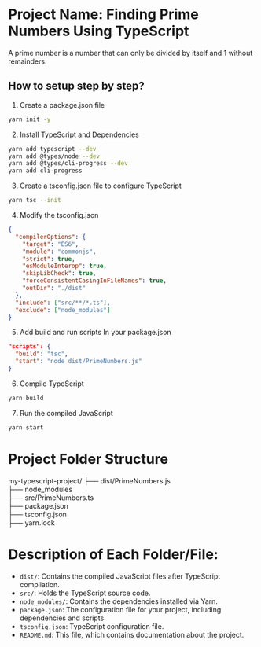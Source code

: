 # Project Name: Finding Prime Numbers Using TypeScript

A prime number is a number that can only be divided by itself and 1 without remainders. 

## How to setup step by step?
1. Create a package.json file
```bash
yarn init -y
```

2. Install TypeScript and Dependencies
```bash
yarn add typescript --dev
yarn add @types/node --dev
yarn add @types/cli-progress --dev
yarn add cli-progress
```

3. Create a tsconfig.json file to configure TypeScript
```bash
yarn tsc --init
```

4. Modify the tsconfig.json
```json
{
  "compilerOptions": {
    "target": "ES6",             
    "module": "commonjs",       
    "strict": true,             
    "esModuleInterop": true,    
    "skipLibCheck": true,       
    "forceConsistentCasingInFileNames": true,
    "outDir": "./dist"         
  },
  "include": ["src/**/*.ts"],     
  "exclude": ["node_modules"]   
}
```

5. Add build and run scripts In your package.json
```json
"scripts": {
  "build": "tsc",
  "start": "node dist/PrimeNumbers.js"
}
```

6. Compile TypeScript
```bash
yarn build
```

7. Run the compiled JavaScript
```bash
yarn start
```

# Project Folder Structure
my-typescript-project/
├── dist/PrimeNumbers.js  
├── node_modules	
├── src/PrimeNumbers.ts                          
├── package.json               
├── tsconfig.json             
├── yarn.lock

# Description of Each Folder/File:
- `dist/`: Contains the compiled JavaScript files after TypeScript compilation.
- `src/`: Holds the TypeScript source code.
- `node_modules/`: Contains the dependencies installed via Yarn.
- `package.json`: The configuration file for your project, including dependencies and scripts.
- `tsconfig.json`: TypeScript configuration file.
- `README.md`: This file, which contains documentation about the project.
